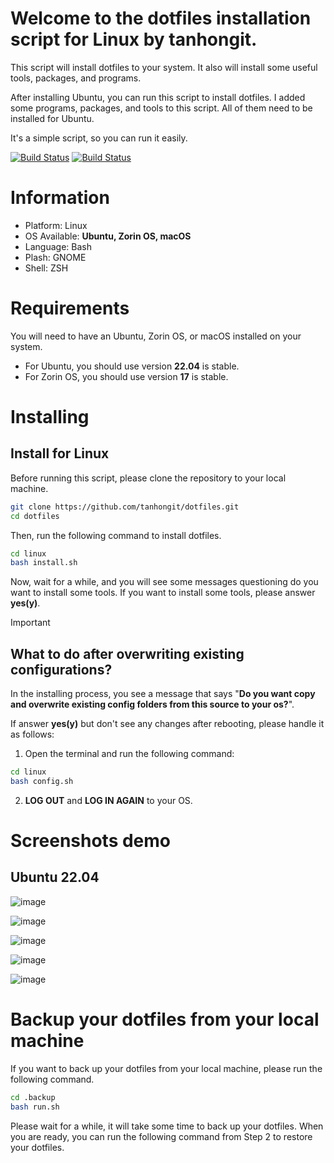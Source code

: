 # Welcome to the dotfiles installation script for Linux by tanhongit.

This script will install dotfiles to your system. It also will install some useful tools, packages, and programs.

After installing Ubuntu, you can run this script to install dotfiles. I added some programs, packages, and tools to this
script. All of them need to be installed for Ubuntu.

It's a simple script, so you can run it easily.

[![Build Status](https://github.com/tanhongit/dotfiles/actions/workflows/test_ubuntu.yml/badge.svg)](https://github.com/tanhongit/dotfiles/actions/workflows/test_ubuntu.yml)
[![Build Status](https://github.com/tanhongit/dotfiles/actions/workflows/test_macos.yml/badge.svg)](https://github.com/tanhongit/dotfiles/actions/workflows/test_macos.yml)

# Information

- Platform: Linux
- OS Available: **Ubuntu, Zorin OS, macOS**
- Language: Bash
- Plash: GNOME
- Shell: ZSH

# Requirements

You will need to have an Ubuntu, Zorin OS, or macOS installed on your system.

- For Ubuntu, you should use version **22.04** is stable.
- For Zorin OS, you should use version **17** is stable.

# Installing

## Install for Linux
Before running this script, please clone the repository to your local machine.

```bash
git clone https://github.com/tanhongit/dotfiles.git
cd dotfiles
```

Then, run the following command to install dotfiles.

```bash
cd linux
bash install.sh
```

Now, wait for a while, and you will see some messages questioning do you want to install some tools. If you want to
install some tools, please answer **yes(y)**.

> [!IMPORTANT]
> ## What to do after overwriting existing configurations?
> In the installing process, you see a message that says "**Do you want copy and overwrite existing config folders from
this source to your os?**".
>
> If answer **yes(y)** but don't see any changes after rebooting, please handle it as follows:
> 
> 1. Open the terminal and run the following command:
>
> ```bash
> cd linux
> bash config.sh
> ```
>
> 2. **LOG OUT** and **LOG IN AGAIN** to your OS.

# Screenshots demo

## Ubuntu 22.04

![image](https://user-images.githubusercontent.com/35853002/235287944-1c092521-1c75-4fc6-a03b-8fb1a17efd8d.png)

![image](https://user-images.githubusercontent.com/35853002/235287809-452e05d0-60dc-4960-a56f-2babe883c026.png)

![image](https://user-images.githubusercontent.com/35853002/235287770-47cb0775-8889-4a37-b40b-2bc3ec0d66e5.png)

![image](https://user-images.githubusercontent.com/35853002/235287734-0f8d8c00-bd12-4ae7-acb8-b4f440bdf50f.png)

![image](https://user-images.githubusercontent.com/35853002/235287704-a6c5835b-c08d-4424-8e98-30bee2d5bbda.png)

# Backup your dotfiles from your local machine

If you want to back up your dotfiles from your local machine, please run the following command.

```bash
cd .backup
bash run.sh
```

Please wait for a while, it will take some time to back up your dotfiles. When you are ready, you can run the following
command from Step 2 to restore your dotfiles.
